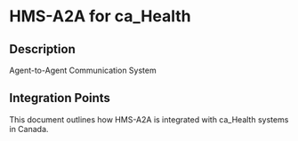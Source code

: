# HMS-A2A for ca_Health

## Description

Agent-to-Agent Communication System

## Integration Points

This document outlines how HMS-A2A is integrated with ca_Health systems in Canada.

